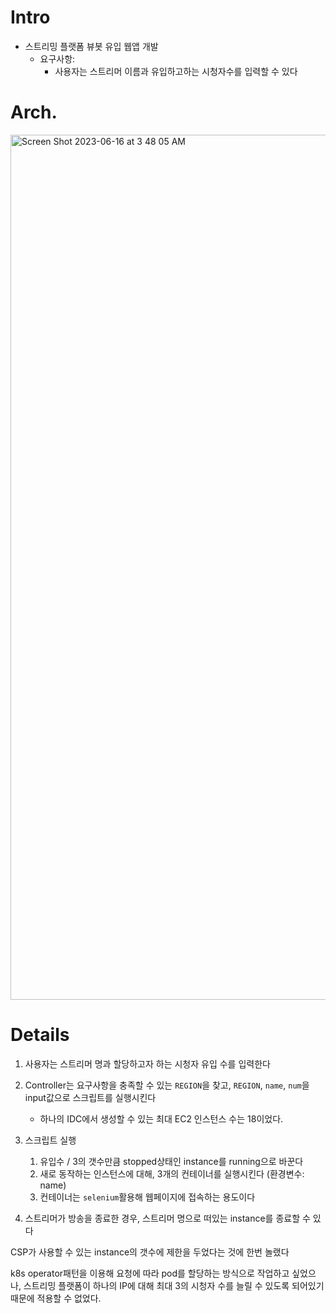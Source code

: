 # Intro

- 스트리밍 플랫폼 뷰봇 유입 웹앱 개발
  - 요구사항:
    - 사용자는 스트리머 이름과 유입하고하는 시청자수를 입력할 수 있다

# Arch.

<img width="1384" alt="Screen Shot 2023-06-16 at 3 48 05 AM" src="https://github.com/S-hayeon/archive/assets/25574165/e36dcf60-f734-4135-b85b-22da183c0b4a">



# Details

1. 사용자는 스트리머 명과 할당하고자 하는 시청자 유입 수를 입력한다

2. Controller는 요구사항을 충족할 수 있는 `REGION`을 찾고, `REGION`, `name`, `num`을 input값으로 스크립트를 실행시킨다 
   - 하나의 IDC에서 생성할 수 있는 최대 EC2 인스턴스 수는 18이었다.
3. 스크립트 실행
   1. 유입수 / 3의 갯수만큼 stopped상태인 instance를 running으로 바꾼다
   2. 새로 동작하는 인스턴스에 대해, 3개의 컨테이너를 실행시킨다 (환경변수: name)
   3. 컨테이너는 `selenium`활용해 웹페이지에 접속하는 용도이다
4. 스트리머가 방송을 종료한 경우, 스트리머 명으로 떠있는 instance를 종료할 수 있다 



CSP가 사용할 수 있는 instance의 갯수에 제한을 두었다는 것에 한번 놀랬다

k8s operator패턴을 이용해 요청에 따라 pod를 할당하는 방식으로 작업하고 싶었으나, 스트리밍 플랫폼이 하나의 IP에 대해 최대 3의 시청자 수를 늘릴 수 있도록 되어있기 때문에 적용할 수 없었다.



